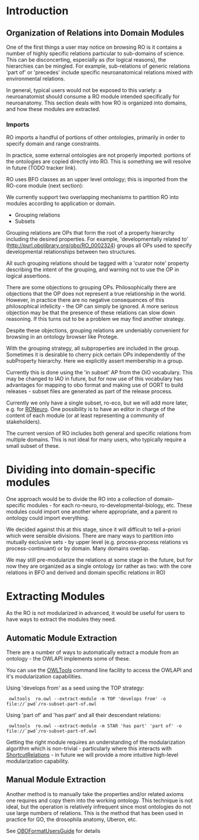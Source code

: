 # Introduction #

## Organization of Relations into Domain Modules ##

One of the first things a user may notice on browsing RO is it
contains a number of highly specific relations particular to
sub-domains of science. This can be disconcerting, especially as (for
logical reasons), the hierarchies can be mingled. For example,
sub-relations of generic relations 'part of' or 'precedes' include
specific neuroanatomical relations mixed with environmental relations.

In general, typical users would not be exposed to this variety: a
neuroanatomist should consume a RO module intended specifically for
neuroanatomy. This section deals with how RO is organized into
domains, and how these modules are extracted.

### Imports ###

RO imports a handful of portions of other ontologies, primarily in
order to specify domain and range constraints.

In practice, some external ontologies are not properly imported:
portions of the ontologies are copied directly into RO. This is
something we will resolve in future (TODO tracker link).

RO uses BFO classes as an upper level ontology; this is imported from
the RO-core module (next section):

We currently support two overlapping mechanisms to partition RO into
modules according to application or domain.

  * Grouping relations
  * Subsets

Grouping relations are OPs that form the root of a property hierarchy
including the desired properties. For example, 'developmentally
related to' (http://purl.obolibrary.org/obo/RO_0002324) groups all OPs
used to specify developmental relationships between two structures.

All such grouping relations should be tagged with a 'curator note'
property describing the intent of the grouping, and warning not to use
the OP in logical assertions.

There are some objections to grouping OPs. Philosophically there are
objections that the OP does not represent a true relationship in the
world. However, in practice there are no negative consequences of this
philosophical infelicity - the OP can simply be ignored. A more
serious objection may be that the presence of these relations can slow
down reasoning. If this turns out to be a problem we may find another
strategy.

Despite these objections, grouping relations are undeniably convenient
for browsing in an ontology browser like Protege.

With the grouping strategy, all subproperties are included in the
group. Sometimes it is desirable to cherry pick certain OPs
independently of the subProperty hierarchy. Here we explicitly assert
membership in a group.

Currently this is done using the 'in subset' AP from the OiO
vocabulary. This may be changed to IAO in future, but for now use of
this vocabulary has advantages for mapping to obo format and making
use of OORT to build releases - subset files are generated as part of
the release process.

Currently we only have a single subset, ro-eco, but we will add more
later, e.g. for [RONeuro](ro-neuro.md). One possibility is to have an editor in
charge of the content of each module (or at least representing a
community of stakeholders).

The current version of RO includes both general and specific relations from multiple domains. This is not ideal for many users, who typically require a small subset of these.

# Dividing into domain-specific modules #

One approach would be to divide the RO into a collection of domain-specific modules - for each ro-neuro, ro-developmental-biology, etc. These modules could import one another where appropriate, and a parent ro ontology could import everything.

We decided against this at this stage, since it will difficult to tell a-priori which were sensible divisions. There are many ways to partition into mutually exclusive sets - by upper level (e.g. process-process relations vs process-continuant) or by domain. Many domains overlap.

We may still pre-modularize the relations at some stage in the future, but for now they are organized as a single ontology (or rather as two: with the core relations in BFO and derived and domain specific relations in RO)

# Extracting Modules #

As the RO is not modularized in advanced, it would be useful for users to have ways to extract the modules they need.

## Automatic Module Extraction ##

There are a number of ways to automatically extract a module from an ontology - the OWLAPI implements some of these.

You can use the [OWLTools](http://code.google.com/p/owltools) command line facility to access the OWLAPI and it's modularization capabilities.

Using 'develops from' as a seed using the TOP strategy:

```
 owltools  ro.owl --extract-module -m TOP 'develops from' -o file://`pwd`/ro-subset-part-of.owl
```

Using 'part of' and 'has part' and all their descendant relations:

```
 owltools  ro.owl --extract-module -m STAR 'has part' 'part of' -o file://`pwd`/ro-subset-part-of.owl
```



Getting the right module requires an understanding of the modularization algorithm which is non-trivial - particularly where this interacts with [ShortcutRelations](shortcut-relations.md) - in future we will provide a more intuitive high-level modularization capability.

## Manual Module Extraction ##

Another method is to manually take the properties and/or related axioms one requires and copy them into the working ontology. This technique is not ideal, but the operation is relatively infrequent since most ontologies do not use large numbers of relations. This is the method that has been used in practice for GO, the drosophila anatomy, Uberon, etc.

See [OBOFormatUsersGuide](https://github.com/oborel/obo-relations/wiki/OBOFormatUsersGuide) for details
